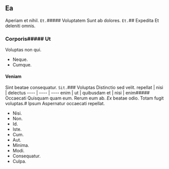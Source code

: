 ## Ea
Aperiam et nihil.
`Et.`##### Voluptatem
Sunt ab dolores.
`Et.`## Expedita
Et deleniti omnis.
### Corporis##### Ut
Voluptas non qui.
* Neque. 
* Cumque. 
#### Veniam
Sint beatae consequatur.
`Sit.`### Voluptas
Distinctio sed velit.
repellat | nisi | delectus
---- | ---- | ----
enim | ut | quibusdam
et | nisi | enim##### Occaecati
Quisquam quam eum.
Rerum eum ab. *Ex* beatae odio. Totam fugit voluptas.# Ipsum
Aspernatur occaecati repellat.
* Nisi. 
* Non. 
* Id. 
* Iste. 
* Cum. 
* Aut. 
* Minima. 
* Modi. 
* Consequatur. 
* Culpa. 
